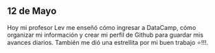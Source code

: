 ## 12 de Mayo
Hoy mi profesor Lev me enseñó cómo ingresar a DataCamp, cómo organizar mi información y crear mi perfil de Github para guardar mis avances diarios. También me dió una estrellita por mi buen trabajo ⭐!!!.
